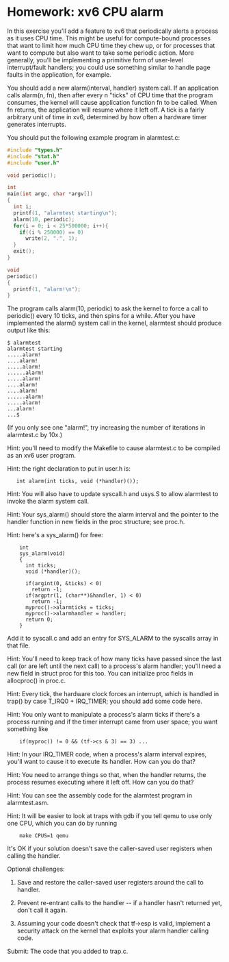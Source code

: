 # Homework: xv6 CPU alarm

In this exercise you'll add a feature to xv6 that periodically alerts a process as it uses CPU time. This might be useful for compute-bound processes that want to limit how much CPU time they chew up, or for processes that want to compute but also want to take some periodic action. More generally, you'll be implementing a primitive form of user-level interrupt/fault handlers; you could use something similar to handle page faults in the application, for example.

You should add a new alarm(interval, handler) system call. If an application calls alarm(n, fn), then after every n "ticks" of CPU time that the program consumes, the kernel will cause application function fn to be called. When fn returns, the application will resume where it left off. A tick is a fairly arbitrary unit of time in xv6, determined by how often a hardware timer generates interrupts.

You should put the following example program in alarmtest.c:

```c
#include "types.h"
#include "stat.h"
#include "user.h"

void periodic();

int
main(int argc, char *argv[])
{
  int i;
  printf(1, "alarmtest starting\n");
  alarm(10, periodic);
  for(i = 0; i < 25*500000; i++){
    if((i % 250000) == 0)
      write(2, ".", 1);
  }
  exit();
}

void
periodic()
{
  printf(1, "alarm!\n");
}
```

The program calls alarm(10, periodic) to ask the kernel to force a call to periodic() every 10 ticks, and then spins for a while. After you have implemented the alarm() system call in the kernel, alarmtest should produce output like this:

```
$ alarmtest
alarmtest starting
.....alarm!
....alarm!
.....alarm!
......alarm!
.....alarm!
....alarm!
....alarm!
......alarm!
.....alarm!
...alarm!
...$ 
```

(If you only see one "alarm!", try increasing the number of iterations in alarmtest.c by 10x.)

Hint: you'll need to modify the Makefile to cause alarmtest.c to be compiled as an xv6 user program.

Hint: the right declaration to put in user.h is:

```
   int alarm(int ticks, void (*handler)());
```

Hint: You will also have to update syscall.h and usys.S to allow alarmtest to invoke the alarm system call.

Hint: Your sys_alarm() should store the alarm interval and the pointer to the handler function in new fields in the proc structure; see proc.h.

Hint: here's a sys_alarm() for free:

```
    int
    sys_alarm(void)
    {
      int ticks;
      void (*handler)();

      if(argint(0, &ticks) < 0)
        return -1;
      if(argptr(1, (char**)&handler, 1) < 0)
        return -1;
      myproc()->alarmticks = ticks;
      myproc()->alarmhandler = handler;
      return 0;
    }
```

Add it to syscall.c and add an entry for SYS_ALARM to the syscalls array in that file.

Hint: You'll need to keep track of how many ticks have passed since the last call (or are left until the next call) to a process's alarm handler; you'll need a new field in struct proc for this too. You can initialize proc fields in allocproc() in proc.c.

Hint: Every tick, the hardware clock forces an interrupt, which is handled in trap() by case T_IRQ0 + IRQ_TIMER; you should add some code here.

Hint: You only want to manipulate a process's alarm ticks if there's a process running and if the timer interrupt came from user space; you want something like

```
    if(myproc() != 0 && (tf->cs & 3) == 3) ...
```

Hint: In your IRQ_TIMER code, when a process's alarm interval expires, you'll want to cause it to execute its handler. How can you do that?

Hint: You need to arrange things so that, when the handler returns, the process resumes executing where it left off. How can you do that?

Hint: You can see the assembly code for the alarmtest program in alarmtest.asm.

Hint: It will be easier to look at traps with gdb if you tell qemu to use only one CPU, which you can do by running

```
    make CPUS=1 qemu
```

It's OK if your solution doesn't save the caller-saved user registers when calling the handler.

Optional challenges: 

1) Save and restore the caller-saved user registers around the call to handler. 

2) Prevent re-entrant calls to the handler -- if a handler hasn't returned yet, don't call it again. 

3) Assuming your code doesn't check that tf->esp is valid, implement a security attack on the kernel that exploits your alarm handler calling code.

Submit: The code that you added to trap.c.